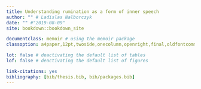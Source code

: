 ```yaml
--- 
title: Understanding rumination as a form of inner speech
author: "" # Ladislas Nalborczyk
date: "" #"2019-08-09"
site: bookdown::bookdown_site

documentclass: memoir # using the memoir package
classoption: a4paper,12pt,twoside,onecolumn,openright,final,oldfontcommands

lot: false # deactivating the default list of tables
lof: false # deactivating the default list of figures

link-citations: yes
bibliography: [bib/thesis.bib, bib/packages.bib]
---
```







